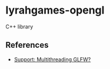 # lyrahgames-opengl

C++ library

## References

- [Support: Multithreading GLFW?](https://discourse.glfw.org/t/multithreading-glfw/573/3)
